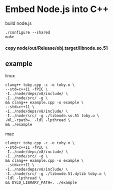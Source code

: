 # Embed Node.js into C++

build node.js
```
./configure --shared
make

```
#### copy node/out/Release/obj.target/libnode.so.51

## example
linux
```
clang++ toby.cpp -c -o toby.o \
--std=c++11 -fPIC \
-I../node/deps/v8/include/ \
-I../node/src/ -g \
&& clang++ example.cpp -o example \
--std=c++11 \
-I../node/deps/v8/include/ \
-I../node/src/ -g ./libnode.so.51 toby.o \
-Wl,-rpath=. -ldl -lpthread \
&& ./example
```

mac
```
clang++ toby.cpp -c -o toby.o \
--std=c++11 -fPIC \
-I../node/deps/v8/include/ \
-I../node/src/ -g \
&& clang++ example.cpp -o example \
--std=c++11 \
-I../node/deps/v8/include/ \
-I../node/src/ -g ./libnode.51.dylib toby.o \
-ldl -lpthread \
&& DYLD_LIBRARY_PATH=. ./example
```
